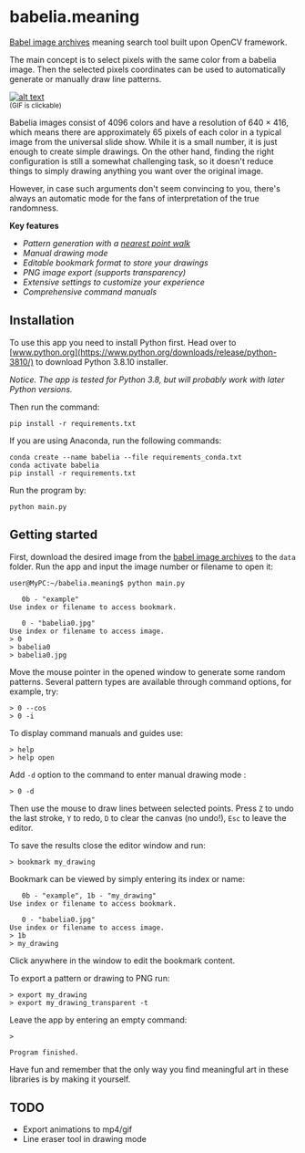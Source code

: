 # babelia.meaning
[Babel image archives](https://babelia.libraryofbabel.info/) meaning search tool built upon OpenCV framework.

The main concept is to select pixels with the same color from a babelia image. Then the selected pixels coordinates can be used to automatically generate or manually draw line patterns.

[![alt text](https://i.imgur.com/eaNz7NA.gif)](https://imgur.com/a/0tWv151)\
<sub>(GIF is clickable)</sub>

Babelia images consist of 4096 colors and have a resolution of 640 $\times$ 416, which means there are approximately 65 pixels of each color in a typical image from the universal slide show. While it is a small number, it is just enough to create simple drawings. On the other hand, finding the right configuration is still a somewhat challenging task, so it doesn't reduce things to simply drawing anything you want over the original image.

However, in case such arguments don't seem convincing to you, there's always an automatic mode for the fans of interpretation of the true randomness.

**Key features**

+ *Pattern generation with a [nearest point walk](https://en.wikipedia.org/wiki/Random_walk)*
+ *Manual drawing mode*
+ *Editable bookmark format to store your drawings*
+ *PNG image export (supports transparency)*
+ *Extensive settings to customize your experience*
+ *Comprehensive command manuals*

## Installation

To use this app you need to install Python first. Head over to [www.python.org](https://www.python.org/downloads/release/python-3810/) to download Python 3.8.10 installer.

*Notice. The app is tested for Python 3.8, but will probably work with later Python versions.*

Then run the command:

`pip install -r requirements.txt`

If you are using Anaconda, run the following commands:

`conda create --name babelia --file requirements_conda.txt`\
`conda activate babelia`\
`pip install -r requirements.txt`

Run the program by:

`python main.py`

## Getting started

First, download the desired image from the [babel image archives](https://babelia.libraryofbabel.info/) to the `data` folder. Run the app and input the image number or filename to open it:

```
user@MyPC:~/babelia.meaning$ python main.py

   0b - "example"
Use index or filename to access bookmark.

   0 - "babelia0.jpg"
Use index or filename to access image.
> 0
> babelia0
> babelia0.jpg
```

Move the mouse pointer in the opened window to generate some random patterns. Several pattern types are available through command options, for example, try:

```
> 0 --cos
> 0 -i
```

To display command manuals and guides use:

```
> help
> help open
```

Add `-d` option to the command to enter manual drawing mode :

```
> 0 -d
```

Then use the mouse to draw lines between selected points. Press `Z` to undo the last stroke, `Y` to redo, `D` to clear the canvas (no undo!), `Esc` to leave the editor.

To save the results close the editor window and run:

```
> bookmark my_drawing
```

Bookmark can be viewed by simply entering its index or name:

```
   0b - "example", 1b - "my_drawing"
Use index or filename to access bookmark.

   0 - "babelia0.jpg"
Use index or filename to access image.
> 1b
> my_drawing
```

Click anywhere in the window to edit the bookmark content.

To export a pattern or drawing to PNG run:

```
> export my_drawing
> export my_drawing_transparent -t
```

Leave the app by entering an empty command:

```
>

Program finished.
```

Have fun and remember that the only way you find meaningful art in these libraries is by making it yourself.

## TODO
+ Export animations to mp4/gif
+ Line eraser tool in drawing mode
